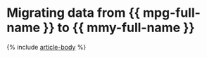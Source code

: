 # Migrating data from {{ mpg-full-name }} to {{ mmy-full-name }}

{% include [article-body](../../_tutorials/dataplatform/datatransfer/mpg-to-mmy.md) %}
